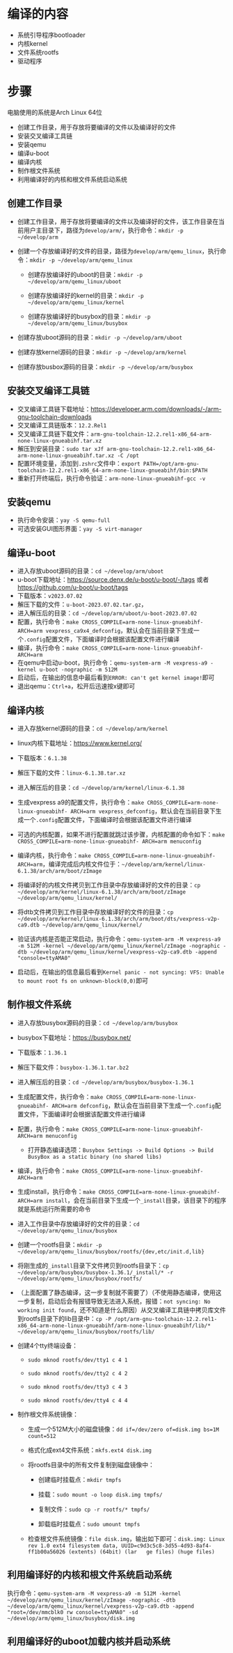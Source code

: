 # 编译的内容

- 系统引导程序bootloader
- 内核kernel
- 文件系统rootfs
- 驱动程序

# 步骤

电脑使用的系统是Arch Linux 64位

- 创建工作目录，用于存放将要编译的文件以及编译好的文件
- 安装交叉编译工具链
- 安装qemu
- 编译u-boot
- 编译内核
- 制作根文件系统
- 利用编译好的内核和根文件系统启动系统

## 创建工作目录

- 创建工作目录，用于存放将要编译的文件以及编译好的文件，该工作目录在当前用户主目录下，路径为`develop/arm/`，执行命令：`mkdir -p ~/develop/arm`

- 创建一个存放编译好的文件的目录，路径为`develop/arm/qemu_linux`，执行命令：`mkdir -p ~/develop/arm/qemu_linux`
  
  - 创建存放编译好的uboot的目录：`mkdir -p ~/develop/arm/qemu_linux/uboot`
  
  - 创建存放编译好的kernel的目录：`mkdir -p ~/develop/arm/qemu_linux/kernel`
  
  - 创建存放编译好的busybox的目录：`mkdir -p ~/develop/arm/qemu_linux/busybox`

- 创建存放uboot源码的目录：`mkdir -p ~/develop/arm/uboot`

- 创建存放kernel源码的目录：`mkdir -p ~/develop/arm/kernel`

- 创建存放busbox源码的目录：`mkdir -p ~/develop/arm/busybox`

## 安装交叉编译工具链

- 交叉编译工具链下载地址：https://developer.arm.com/downloads/-/arm-gnu-toolchain-downloads
- 交叉编译工具链版本：`12.2.Rel1`
- 交叉编译工具链下载文件：`arm-gnu-toolchain-12.2.rel1-x86_64-arm-none-linux-gnueabihf.tar.xz`
- 解压到安装目录：`sudo tar xJf arm-gnu-toolchain-12.2.rel1-x86_64-arm-none-linux-gnueabihf.tar.xz -C /opt`
- 配置环境变量，添加到`.zshrc`文件中：`export PATH=/opt/arm-gnu-toolchain-12.2.rel1-x86_64-arm-none-linux-gnueabihf/bin:$PATH`
- 重新打开终端后，执行命令验证：`arm-none-linux-gnueabihf-gcc -v`

## 安装qemu

- 执行命令安装：`yay -S qemu-full`
- 可选安装GUI图形界面：`yay -S virt-manager`

## 编译u-boot

- 进入存放uboot源码的目录：`cd ~/develop/arm/uboot`
- u-boot下载地址：https://source.denx.de/u-boot/u-boot/-/tags 或者 https://github.com/u-boot/u-boot/tags
- 下载版本：`v2023.07.02`
- 解压下载的文件：`u-boot-2023.07.02.tar.gz`，
- 进入解压后的目录：`cd ~/develop/arm/uboot/u-boot-2023.07.02`
- 配置，执行命令：`make CROSS_COMPILE=arm-none-linux-gnueabihf- ARCH=arm vexpress_ca9x4_defconfig`，默认会在当前目录下生成一个`.config`配置文件，下面编译时会根据该配置文件进行编译
- 编译，执行命令：`make CROSS_COMPILE=arm-none-linux-gnueabihf- ARCH=arm`
- 在qemu中启动u-boot，执行命令：`qemu-system-arm -M vexpress-a9 -kernel u-boot -nographic -m 512M`
- 启动后，在输出的信息中最后看到`ERROR: can't get kernel image!`即可
- 退出qemu：`Ctrl+a`，松开后迅速按x键即可

## 编译内核

- 进入存放kernel源码的目录：`cd ~/develop/arm/kernel`

- linux内核下载地址：https://www.kernel.org/

- 下载版本：`6.1.38`

- 解压下载的文件：`linux-6.1.38.tar.xz`

- 进入解压后的目录：`cd ~/develop/arm/kernel/linux-6.1.38`

- 生成vexpress a9的配置文件，执行命令：`make CROSS_COMPILE=arm-none-linux-gnueabihf- ARCH=arm vexpress_defconfig`，默认会在当前目录下生成一个`.config`配置文件，下面编译时会根据该配置文件进行编译

- 可选的内核配置，如果不进行配置就跳过该步骤，内核配置的命令如下：`make CROSS_COMPILE=arm-none-linux-gnueabihf- ARCH=arm menuconfig`

- 编译内核，执行命令：`make CROSS_COMPILE=arm-none-linux-gnueabihf- ARCH=arm`，编译完成后内核文件位于：`~/develop/arm/kernel/linux-6.1.38/arch/arm/boot/zImage`

- 将编译好的内核文件拷贝到工作目录中存放编译好的文件的目录：`cp ~/develop/arm/kernel/linux-6.1.38/arch/arm/boot/zImage ~/develop/arm/qemu_linux/kernel/`

- 将dtb文件拷贝到工作目录中存放编译好的文件的目录：`cp ~/develop/arm/kernel/linux-6.1.38/arch/arm/boot/dts/vexpress-v2p-ca9.dtb ~/develop/arm/qemu_linux/kernel/`

- 验证该内核是否能正常启动，执行命令：`qemu-system-arm -M vexpress-a9 -m 512M -kernel ~/develop/arm/qemu_linux/kernel/zImage -nographic -dtb ~/develop/arm/qemu_linux/kernel/vexpress-v2p-ca9.dtb -append "console=ttyAMA0"`

- 启动后，在输出的信息最后看到`Kernel panic - not syncing: VFS: Unable to mount root fs on unknown-block(0,0)`即可

## 制作根文件系统

- 进入存放busybox源码的目录：`cd ~/develop/arm/busybox`

- busybox下载地址：https://busybox.net/

- 下载版本：`1.36.1`

- 解压下载文件：`busybox-1.36.1.tar.bz2`

- 进入解压后的目录：`cd ~/develop/arm/busybox/busybox-1.36.1`

- 生成配置文件，执行命令：`make CROSS_COMPILE=arm-none-linux-gnueabihf- ARCH=arm defconfig`，默认会在当前目录下生成一个`.config`配置文件，下面编译时会根据该配置文件进行编译

- 配置，执行命令：`make CROSS_COMPILE=arm-none-linux-gnueabihf- ARCH=arm menuconfig`
  
  - 打开静态编译选项：`Busybox Settings -> Build Options -> Build BusyBox as a static binary (no shared libs)`

- 编译，执行命令：`make CROSS_COMPILE=arm-none-linux-gnueabihf- ARCH=arm`

- 生成install，执行命令：`make CROSS_COMPILE=arm-none-linux-gnueabihf- ARCH=arm install`，会在当前目录下生成一个`_install`目录，该目录下的程序就是系统运行所需要的命令

- 进入工作目录中存放编译好的文件的目录：`cd ~/develop/arm/qemu_linux/busybox`

- 创建一个rootfs目录：`mkdir -p ~/develop/arm/qemu_linux/busybox/rootfs/{dev,etc/init.d,lib}`

- 将刚生成的`_install`目录下文件拷贝到rootfs目录下：`cp ~/develop/arm/busybox/busybox-1.36.1/_install/* -r ~/develop/arm/qemu_linux/busybox/rootfs/`

- （上面配置了静态编译，这一步复制就不需要了）（不使用静态编译，使用这一步复制，启动后会有报错导致无法进入系统，报错：`not syncing: No working init found`，还不知道是什么原因）从交叉编译工具链中拷贝库文件到rootfs目录下的lib目录中：`cp -P /opt/arm-gnu-toolchain-12.2.rel1-x86_64-arm-none-linux-gnueabihf/arm-none-linux-gnueabihf/lib/* ~/develop/arm/qemu_linux/busybox/rootfs/lib/`

- 创建4个tty终端设备：
  
  - `sudo mknod rootfs/dev/tty1 c 4 1`
  
  - `sudo mknod rootfs/dev/tty2 c 4 2`
  
  - `sudo mknod rootfs/dev/tty3 c 4 3`
  
  - `sudo mknod rootfs/dev/tty4 c 4 4`

- 制作根文件系统镜像：
  
  - 生成一个512M大小的磁盘镜像：`dd if=/dev/zero of=disk.img bs=1M count=512`
  
  - 格式化成ext4文件系统：`mkfs.ext4 disk.img`
  
  - 将rootfs目录中的所有文件复制到磁盘镜像中：
    
    - 创建临时挂载点：`mkdir tmpfs`
    
    - 挂载：`sudo mount -o loop disk.img tmpfs/`
    
    - 复制文件：`sudo cp -r rootfs/* tmpfs/`
    
    - 卸载临时挂载点：`sudo umount tmpfs`
  
  - 检查根文件系统镜像：`file disk.img`，输出如下即可：`disk.img: Linux rev 1.0 ext4 filesystem data, UUID=c9d3c5c8-3d55-4d93-8af4-ff1b00a56026 (extents) (64bit) (lar  
    ge files) (huge files)`

## 利用编译好的内核和根文件系统启动系统



执行命令：`qemu-system-arm -M vexpress-a9 -m 512M -kernel ~/develop/arm/qemu_linux/kernel/zImage -nographic -dtb ~/develop/arm/qemu_linux/kernel/vexpress-v2p-ca9.dtb -append "root=/dev/mmcblk0 rw console=ttyAMA0" -sd ~/develop/arm/qemu_linux/busybox/disk.img`

## 利用编译好的uboot加载内核并启动系统